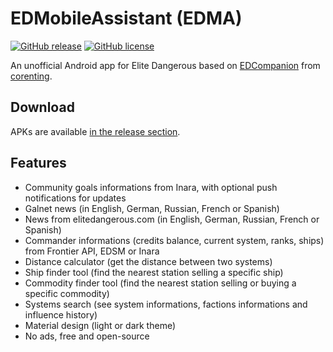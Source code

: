 # EDMobileAssistant (EDMA)

[![GitHub release](https://img.shields.io/github/release/corenting/EDCompanion.svg)](https://github.com/masdaster/EDMA/releases)
[![GitHub license](https://img.shields.io/github/license/corenting/EDCompanion.svg)](https://github.com/masdaster/EDMA/blob/master/LICENSE)

An unofficial Android app for Elite Dangerous based on [EDCompanion](https://github.com/corenting/EDCompanion) from [corenting](https://github.com/corenting).

## Download

APKs are available [in the release section](https://github.com/masdaster/EDMA/releases).

## Features

- Community goals informations from Inara, with optional push notifications for updates
- Galnet news (in English, German, Russian, French or Spanish)
- News from elitedangerous.com (in English, German, Russian, French or Spanish)
- Commander informations (credits balance, current system, ranks, ships) from Frontier API, EDSM or
  Inara
- Distance calculator (get the distance between two systems)
- Ship finder tool (find the nearest station selling a specific ship)
- Commodity finder tool (find the nearest station selling or buying a specific commodity)
- Systems search (see system informations, factions informations and influence history)
- Material design (light or dark theme)
- No ads, free and open-source
